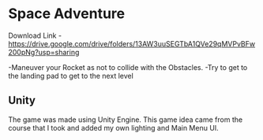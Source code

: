 # Space Adventure


Download Link - https://drive.google.com/drive/folders/13AW3uuSEGTbA1QVe29qMVPvBFw200pNg?usp=sharing

-Maneuver your Rocket as not to collide with the Obstacles.
-Try to get to the landing pad to get to the next level

## Unity

The game was made using Unity Engine. This game idea came from the course that I took and added my own lighting and Main Menu UI.

